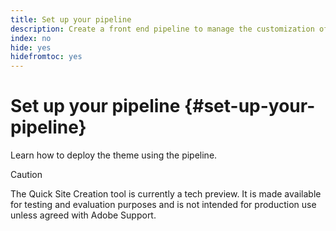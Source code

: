 ```yaml
---
title: Set up your pipeline
description: Create a front end pipeline to manage the customization of your site's theme.
index: no
hide: yes
hidefromtoc: yes
---
```


# Set up your pipeline {#set-up-your-pipeline}

Learn how to deploy the theme using the pipeline.

>[!CAUTION]
>
>The Quick Site Creation tool is currently a tech preview. It is made available for testing and evaluation purposes and is not intended for production use unless agreed with Adobe Support.
